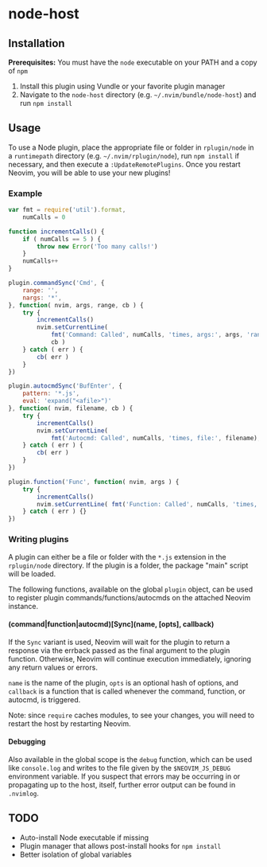 # node-host

## Installation

**Prerequisites:** You must have the `node` executable on your PATH and a copy of `npm`

1. Install this plugin using Vundle or your favorite plugin manager
2. Navigate to the `node-host` directory (e.g. `~/.nvim/bundle/node-host`) and run `npm install`

## Usage

To use a Node plugin, place the appropriate file or folder in `rplugin/node` in a `runtimepath` directory (e.g. `~/.nvim/rplugin/node`), run `npm install` if necessary, and then execute a `:UpdateRemotePlugins`.
Once you restart Neovim, you will be able to use your new plugins!

### Example

```javascript
var fmt = require('util').format,
    numCalls = 0

function incrementCalls() {
    if ( numCalls == 5 ) {
        throw new Error('Too many calls!')
    }
    numCalls++
}

plugin.commandSync('Cmd', {
    range: '',
    nargs: '*',
}, function( nvim, args, range, cb ) {
    try {
        incrementCalls()
        nvim.setCurrentLine(
            fmt('Command: Called', numCalls, 'times, args:', args, 'range:', range),
            cb )
    } catch ( err ) {
        cb( err )
    }
})

plugin.autocmdSync('BufEnter', {
    pattern: '*.js',
    eval: 'expand("<afile>")'
}, function( nvim, filename, cb ) {
    try {
        incrementCalls()
        nvim.setCurrentLine(
            fmt('Autocmd: Called', numCalls, 'times, file:', filename), cb )
    } catch ( err ) {
        cb( err )
    }
})

plugin.function('Func', function( nvim, args ) {
    try {
        incrementCalls()
        nvim.setCurrentLine( fmt('Function: Called', numCalls, 'times, args:', args) )
    } catch ( err ) {}
})
```

### Writing plugins

A plugin can either be a file or folder with the `*.js` extension in the `rplugin/node` directory.
If the plugin is a folder, the package "main" script will be loaded.

The following functions, available on the global `plugin` object, can be used to register plugin commands/functions/autocmds on the attached Neovim instance.

#### (command|function|autocmd)\[Sync](name, [opts], callback)

If the `Sync` variant is used, Neovim will wait for the plugin to return a response via the errback passed as the final argument to the plugin function.
Otherwise, Neovim will continue execution immediately, ignoring any return values or errors.

`name` is the name of the plugin, `opts` is an optional hash of options, and `callback` is a function that is called whenever the command, function, or autocmd, is triggered.

Note: since `require` caches modules, to see your changes, you will need to restart the host by restarting Neovim.

#### Debugging

Also available in the global scope is the `debug` function, which can be used like `console.log` and writes to the file given by the `$NEOVIM_JS_DEBUG` environment variable.
If you suspect that errors may be occurring in or propagating up to the host, itself, further error output can be found in `.nvimlog`.

## TODO

* Auto-install Node executable if missing
* Plugin manager that allows post-install hooks for `npm install`
* Better isolation of global variables
